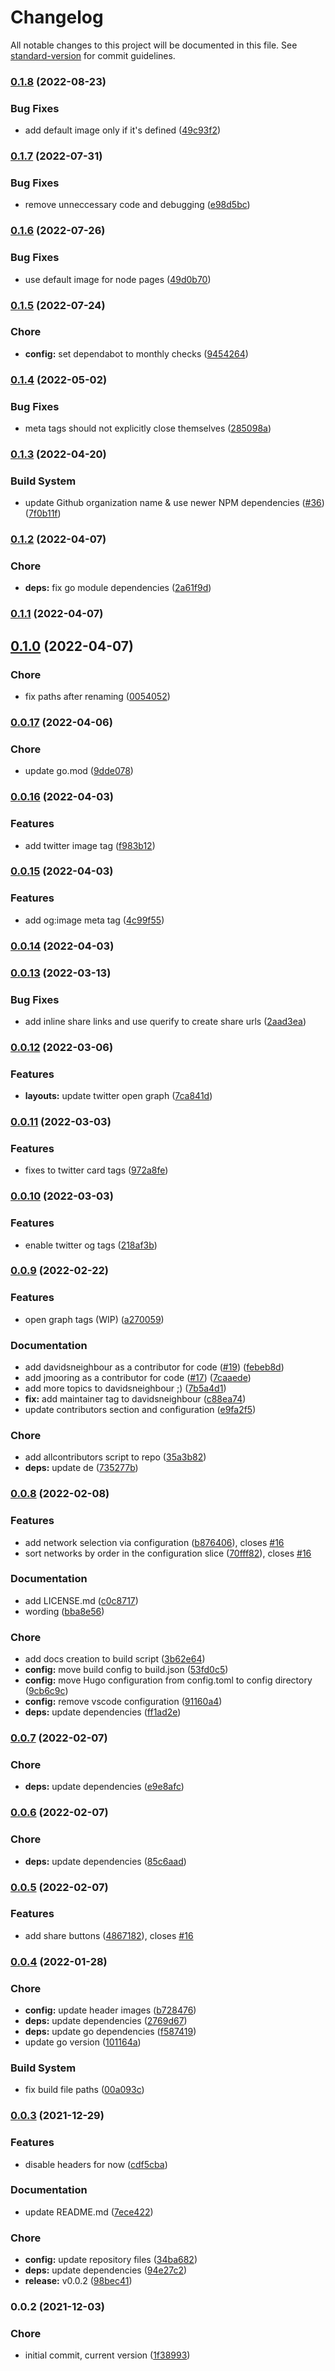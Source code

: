 # Changelog

All notable changes to this project will be documented in this file. See [standard-version](https://github.com/conventional-changelog/standard-version) for commit guidelines.

### [0.1.8](https://github.com/davidsneighbour/hugo-sitemap/compare/v0.1.7...v0.1.8) (2022-08-23)


### Bug Fixes

* add default image only if it's defined ([49c93f2](https://github.com/davidsneighbour/hugo-sitemap/commit/49c93f2f422def46cf1bdf718fec3c0bd88f274c))

### [0.1.7](https://github.com/davidsneighbour/hugo-sitemap/compare/v0.1.6...v0.1.7) (2022-07-31)


### Bug Fixes

* remove unneccessary code and debugging ([e98d5bc](https://github.com/davidsneighbour/hugo-sitemap/commit/e98d5bcb2d5b6afa6a61510bd4b91da7ac743af3))

### [0.1.6](https://github.com/davidsneighbour/hugo-sitemap/compare/v0.1.5...v0.1.6) (2022-07-26)


### Bug Fixes

* use default image for node pages ([49d0b70](https://github.com/davidsneighbour/hugo-sitemap/commit/49d0b700592413a8f1a2dc5989cb5e4043a67c62))

### [0.1.5](https://github.com/davidsneighbour/hugo-sitemap/compare/v0.1.4...v0.1.5) (2022-07-24)


### Chore

* **config:** set dependabot to monthly checks ([9454264](https://github.com/davidsneighbour/hugo-sitemap/commit/945426474cf36be9b969f082f0007980bb788452))

### [0.1.4](https://github.com/davidsneighbour/hugo-sitemap/compare/v0.1.3...v0.1.4) (2022-05-02)


### Bug Fixes

* meta tags should not explicitly close themselves ([285098a](https://github.com/davidsneighbour/hugo-sitemap/commit/285098a45cac60301aec68fc69b79913f68c7b1d))

### [0.1.3](https://github.com/davidsneighbour/hugo-sitemap/compare/v0.1.2...v0.1.3) (2022-04-20)


### Build System

* update Github organization name & use newer NPM dependencies ([#36](https://github.com/davidsneighbour/hugo-sitemap/issues/36)) ([7f0b11f](https://github.com/davidsneighbour/hugo-sitemap/commit/7f0b11fa17434f7c8da28dc4833682b818852d69))

### [0.1.2](https://github.com/davidsneighbour/hugo-social/compare/v0.1.1...v0.1.2) (2022-04-07)


### Chore

* **deps:** fix go module dependencies ([2a61f9d](https://github.com/davidsneighbour/hugo-social/commit/2a61f9db9df3a0a86a31542b87911b4916ef2706))

### [0.1.1](https://github.com/davidsneighbour/hugo-social/compare/v0.1.0...v0.1.1) (2022-04-07)

## [0.1.0](https://github.com/davidsneighbour/hugo-social/compare/v0.0.17...v0.1.0) (2022-04-07)


### Chore

* fix paths after renaming ([0054052](https://github.com/davidsneighbour/hugo-social/commit/005405295d7c7e969d073cef3c3cec873f017c84))

### [0.0.17](https://github.com/davidsneighbour/hugo-social/compare/v0.0.16...v0.0.17) (2022-04-06)


### Chore

* update go.mod ([9dde078](https://github.com/davidsneighbour/hugo-social/commit/9dde07866507d1a7cd00075c724071486951291c))

### [0.0.16](https://github.com/davidsneighbour/hugo-social/compare/v0.0.15...v0.0.16) (2022-04-03)


### Features

* add twitter image tag ([f983b12](https://github.com/davidsneighbour/hugo-social/commit/f983b12d7e8c621c7b572869cd7cc0564ae8561c))

### [0.0.15](https://github.com/davidsneighbour/hugo-social/compare/v0.0.14...v0.0.15) (2022-04-03)


### Features

* add og:image meta tag ([4c99f55](https://github.com/davidsneighbour/hugo-social/commit/4c99f55aa2e4e777cfe25524b6f3e16d511da4af))

### [0.0.14](https://github.com/davidsneighbour/hugo-social/compare/v0.0.13...v0.0.14) (2022-04-03)

### [0.0.13](https://github.com/davidsneighbour/hugo-social/compare/v0.0.12...v0.0.13) (2022-03-13)


### Bug Fixes

* add inline share links and use querify to create share urls ([2aad3ea](https://github.com/davidsneighbour/hugo-social/commit/2aad3eac3b4911fb59b0c77789a5fc3f0f530ce9))

### [0.0.12](https://github.com/davidsneighbour/hugo-social/compare/v0.0.11...v0.0.12) (2022-03-06)


### Features

* **layouts:** update twitter open graph ([7ca841d](https://github.com/davidsneighbour/hugo-social/commit/7ca841d741c3c29d30043de7ea1c5cfa03498c96))

### [0.0.11](https://github.com/davidsneighbour/hugo-social/compare/v0.0.10...v0.0.11) (2022-03-03)


### Features

* fixes to twitter card tags ([972a8fe](https://github.com/davidsneighbour/hugo-social/commit/972a8fe46cd16216081cd82a829ec6230daea76c))

### [0.0.10](https://github.com/davidsneighbour/hugo-social/compare/v0.0.9...v0.0.10) (2022-03-03)


### Features

* enable twitter og tags ([218af3b](https://github.com/davidsneighbour/hugo-social/commit/218af3b6da088772d1808347d0ec536e1d5a1843))

### [0.0.9](https://github.com/davidsneighbour/hugo-social/compare/v0.0.8...v0.0.9) (2022-02-22)


### Features

* open graph tags (WIP) ([a270059](https://github.com/davidsneighbour/hugo-social/commit/a270059d2778ab85fae2ade9cc66ba191729c10c))


### Documentation

* add davidsneighbour as a contributor for code ([#19](https://github.com/davidsneighbour/hugo-social/issues/19)) ([febeb8d](https://github.com/davidsneighbour/hugo-social/commit/febeb8d91dee3ec8cbead5ba25c21c16c738bc8a))
* add jmooring as a contributor for code ([#17](https://github.com/davidsneighbour/hugo-social/issues/17)) ([7caaede](https://github.com/davidsneighbour/hugo-social/commit/7caaede153977768499fc0b523959a07fd5d5d0a))
* add more topics to davidsneighbour ;) ([7b5a4d1](https://github.com/davidsneighbour/hugo-social/commit/7b5a4d170d22d9b6c6a998cd5079d3afc68afb10))
* **fix:** add maintainer tag to davidsneighbour ([c88ea74](https://github.com/davidsneighbour/hugo-social/commit/c88ea74e08e4390381c43d3f8785ee9e40d02bcb))
* update contributors section and configuration ([e9fa2f5](https://github.com/davidsneighbour/hugo-social/commit/e9fa2f5498fab6bb412a12bfc324299ea9b0908c))


### Chore

* add allcontributors script to repo ([35a3b82](https://github.com/davidsneighbour/hugo-social/commit/35a3b823b50b8ab2b58161ac7a4e79716cbeebc7))
* **deps:** update de ([735277b](https://github.com/davidsneighbour/hugo-social/commit/735277b768ce4bf454883eda0053ed271f53dc40))

### [0.0.8](https://github.com/davidsneighbour/hugo-social/compare/v0.0.7...v0.0.8) (2022-02-08)


### Features

* add network selection via configuration ([b876406](https://github.com/davidsneighbour/hugo-social/commit/b876406b6b0874b2940039e2eb987babb7aa7741)), closes [#16](https://github.com/davidsneighbour/hugo-social/issues/16)
* sort networks by order in the configuration slice ([70fff82](https://github.com/davidsneighbour/hugo-social/commit/70fff82b5a98038c78a797360c5048b3e0a8e0e2)), closes [#16](https://github.com/davidsneighbour/hugo-social/issues/16)


### Documentation

* add LICENSE.md ([c0c8717](https://github.com/davidsneighbour/hugo-social/commit/c0c871767914d9fde307546880aac656961fc91b))
* wording ([bba8e56](https://github.com/davidsneighbour/hugo-social/commit/bba8e563d408cb51dd7983261eb9d2b3310fea8d))


### Chore

* add docs creation to build script ([3b62e64](https://github.com/davidsneighbour/hugo-social/commit/3b62e64572fc71357cae493ba189a1f987cdee3b))
* **config:** move build config to build.json ([53fd0c5](https://github.com/davidsneighbour/hugo-social/commit/53fd0c5ee919f619dd508f5a7abefd720c208641))
* **config:** move Hugo configuration from config.toml to config directory ([9cb6c9c](https://github.com/davidsneighbour/hugo-social/commit/9cb6c9c9714136c06b95885517fae205ca039f41))
* **config:** remove vscode configuration ([91160a4](https://github.com/davidsneighbour/hugo-social/commit/91160a410b17df8d98087035bc094ad63d4af94a))
* **deps:** update dependencies ([ff1ad2e](https://github.com/davidsneighbour/hugo-social/commit/ff1ad2e8bccecb7cbf29a7800666c269baded5d1))

### [0.0.7](https://github.com/davidsneighbour/hugo-social/compare/v0.0.6...v0.0.7) (2022-02-07)


### Chore

* **deps:** update dependencies ([e9e8afc](https://github.com/davidsneighbour/hugo-social/commit/e9e8afc003b7a801e4a19aa71eefae5a5232af65))

### [0.0.6](https://github.com/davidsneighbour/hugo-social/compare/v0.0.5...v0.0.6) (2022-02-07)


### Chore

* **deps:** update dependencies ([85c6aad](https://github.com/davidsneighbour/hugo-social/commit/85c6aad1d97bb529782d61a9320365bee4b1dc9f))

### [0.0.5](https://github.com/davidsneighbour/hugo-social/compare/v0.0.4...v0.0.5) (2022-02-07)


### Features

* add share buttons ([4867182](https://github.com/davidsneighbour/hugo-social/commit/486718256fe755e28ec6c9b52f815654cd3a8500)), closes [#16](https://github.com/davidsneighbour/hugo-social/issues/16)

### [0.0.4](https://github.com/davidsneighbour/hugo-social/compare/v0.0.3...v0.0.4) (2022-01-28)


### Chore

* **config:** update header images ([b728476](https://github.com/davidsneighbour/hugo-social/commit/b728476dc9716daa0440e32c0694d911c890b424))
* **deps:** update dependencies ([2769d67](https://github.com/davidsneighbour/hugo-social/commit/2769d67667993eaa2cb7dbe9f7c9b79bb8771ef4))
* **deps:** update go dependencies ([f587419](https://github.com/davidsneighbour/hugo-social/commit/f5874198a8999a4587e97c763376c5989a08deea))
* update go version ([101164a](https://github.com/davidsneighbour/hugo-social/commit/101164a37ced2887f49b55428e2cd1a66eb7231f))


### Build System

* fix build file paths ([00a093c](https://github.com/davidsneighbour/hugo-social/commit/00a093c481c462a583a6b89f816af004c1ffe250))

### [0.0.3](https://github.com/davidsneighbour/hugo-social/compare/v0.0.2...v0.0.3) (2021-12-29)


### Features

* disable headers for now ([cdf5cba](https://github.com/davidsneighbour/hugo-social/commit/cdf5cba175fc4a2a6b528cf06e256b0e4a175ed8))


### Documentation

* update README.md ([7ece422](https://github.com/davidsneighbour/hugo-social/commit/7ece422ac05fa41e4f3ad30e3753dcf08036e61d))


### Chore

* **config:** update repository files ([34ba682](https://github.com/davidsneighbour/hugo-social/commit/34ba682ff9a6c836f2a675176f81e9d2a585f460))
* **deps:** update dependencies ([94e27c2](https://github.com/davidsneighbour/hugo-social/commit/94e27c243a43ec01209de6b2b44ce48436bebe28))
* **release:** v0.0.2 ([98bec41](https://github.com/davidsneighbour/hugo-social/commit/98bec418b1a3f3eec9a23e1116b5bf1621219c5c))

### 0.0.2 (2021-12-03)


### Chore

* initial commit, current version ([1f38993](https://github.com/davidsneighbour/hugo-social/commit/1f38993fd33c04a3227363bc1f556bc7c594ec2b))
